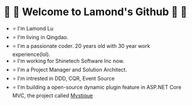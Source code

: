 # :pineapple: :tomato: Welcome to Lamond's Github :pineapple: :tomato:

-  :star: I'm Lamond Lu
-  :star: I'm living in Qingdao.
-  :star: I'm a passionate coder. 20 years old with 30 year work experience(lol).
-  :star: I'm working for Shinetech Software Inc  now.
-  :star: I'm a Project Manager and Solution Architect.
-  :star: I'm intrested in DDD, CQR, Event Source
-  :star: I'm building a open-source dynamic plugin feature in ASP.NET Core MVC, the project called [Mystique](https://github.com/lamondlu/Mystique/)
